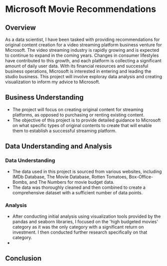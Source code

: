 # Microsoft Movie Recommendations

## Overview
As a data scientist, I have been tasked with providing recommendations for original content creation for a video streaming platform business venture for Microsoft. The video streaming industry is rapidly growing and is expected to continue to expand in the coming years. Changes in consumer lifestyles have contributed to this growth, and each platform is collecting a significant amount of daily user data. With its financial resources and successful business operations, Microsoft is interested in entering and leading the studio business. This project will involve exploray data analysis and creating visualization to inform my advice to Microsoft.
## Business Understanding
* The project will focus on creating original content for streaming platforms, as opposed to purchasing or renting existing content.
* The objective of this project is to provide detailed guidance to Microsoft on what specific types of original contents to create that will enable them to establish a successful streaming platform.
## Data Understanding and Analysis
### Data Understanding
- The data used in this project is sourced from various websites, including IMDb Database, The Movie Database, Rotten Tomatoes, Box-Office-Bombs, and The Numbers for movie budget data.
- The data was thoroughly cleaned and then combined to create a comprehensive dataset with a sufficient number of data points.
### Analysis
- After conducting initial analysis using visualization tools provided by the pandas and seaborn libraries, I focused on the 'high budgeted movies' category as it was the only category with a significant return on investment. I then conducted further research specifically on that category.
- 

## Conclusion
